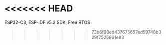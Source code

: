 <<<<<<< HEAD
=======
ESP32-C3, ESP-IDF v5.2 SDK, Free RTOS
>>>>>>> 73b6f98ed437675657ed59748b329f7525961e83
